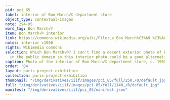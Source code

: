 ```yaml
---
pid: pci_85
label: interior of Bon March√© department store
object_type: contextual-images
note: 294-95
word_tag: Bon March√©
item: Bon March√© interior
link: https://commons.wikimedia.org/wiki/File:Le_Bon_March%C3%A9_%C3%A0_Paris_(1875).jpg
notes: interior c1900
rights: Wikimedia commons
selection: Which Bon March√©? I can't find a decent exterior photo of Bon March√©
  in the public domain so this interior photo could be a good alternative -SL
caption: Photo of the interior of Bon March√© department store, c. 1900
order: '84'
layout: paris-project-exhibition
collection: paris-project-exhibition
thumbnail: "/img/derivatives/iiif/images/pci_85/full/250,/0/default.jpg"
full: "/img/derivatives/iiif/images/pci_85/full/1140,/0/default.jpg"
manifest: "/img/derivatives/iiif/pci_85/manifest.json"
---
```


